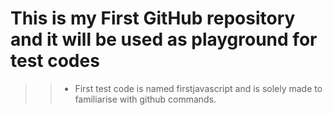# This is my First GitHub repository and it will be used as playground for test codes

>> * First test code is named firstjavascript and is solely made to familiarise with github commands.